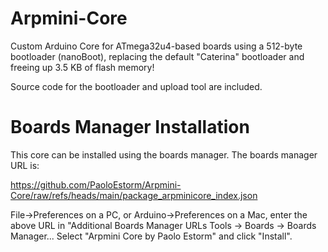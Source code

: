 # Arpmini-Core
Custom Arduino Core for ATmega32u4-based boards using a 512-byte bootloader (nanoBoot), replacing the default "Caterina" bootloader and freeing up 3.5 KB of flash memory!

Source code for the bootloader and upload tool are included.

# Boards Manager Installation

This core can be installed using the boards manager. The boards manager URL is:

https://github.com/PaoloEstorm/Arpmini-Core/raw/refs/heads/main/package_arpminicore_index.json

File->Preferences on a PC, or Arduino->Preferences on a Mac, enter the above URL in "Additional Boards Manager URLs
Tools -> Boards -> Boards Manager...
Select "Arpmini Core by Paolo Estorm" and click "Install".
